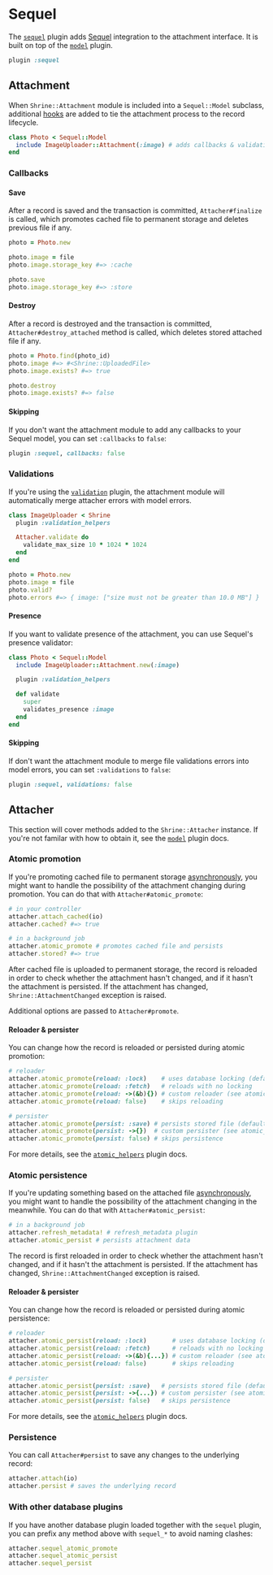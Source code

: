 # Sequel

The [`sequel`][sequel] plugin adds [Sequel] integration to the attachment
interface. It is built on top of the [`model`][model] plugin.

```rb
plugin :sequel
```

## Attachment

When `Shrine::Attachment` module is included into a `Sequel::Model` subclass,
additional [hooks] are added to tie the attachment process to the record
lifecycle.

```rb
class Photo < Sequel::Model
  include ImageUploader::Attachment(:image) # adds callbacks & validations
end
```

### Callbacks

#### Save

After a record is saved and the transaction is committed, `Attacher#finalize`
is called, which promotes cached file to permanent storage and deletes previous
file if any.

```rb
photo = Photo.new

photo.image = file
photo.image.storage_key #=> :cache

photo.save
photo.image.storage_key #=> :store
```

#### Destroy

After a record is destroyed and the transaction is committed,
`Attacher#destroy_attached` method is called, which deletes stored attached
file if any.

```rb
photo = Photo.find(photo_id)
photo.image #=> #<Shrine::UploadedFile>
photo.image.exists? #=> true

photo.destroy
photo.image.exists? #=> false
```

#### Skipping

If you don't want the attachment module to add any callbacks to your Sequel
model, you can set `:callbacks` to `false`:

```rb
plugin :sequel, callbacks: false
```

### Validations

If you're using the [`validation`][validation] plugin, the attachment module
will automatically merge attacher errors with model errors.

```rb
class ImageUploader < Shrine
  plugin :validation_helpers

  Attacher.validate do
    validate_max_size 10 * 1024 * 1024
  end
end
```
```rb
photo = Photo.new
photo.image = file
photo.valid?
photo.errors #=> { image: ["size must not be greater than 10.0 MB"] }
```

#### Presence

If you want to validate presence of the attachment, you can use Sequel's
presence validator:

```rb
class Photo < Sequel::Model
  include ImageUploader::Attachment.new(:image)

  plugin :validation_helpers

  def validate
    super
    validates_presence :image
  end
end
```

#### Skipping

If don't want the attachment module to merge file validations errors into
model errors, you can set `:validations` to `false`:

```rb
plugin :sequel, validations: false
```

## Attacher

This section will cover methods added to the `Shrine::Attacher` instance. If
you're not familar with how to obtain it, see the [`model`][model] plugin docs.

### Atomic promotion

If you're promoting cached file to permanent storage
[asynchronously][backgrounding], you might want to handle the possibility of
the attachment changing during promotion. You can do that with
`Attacher#atomic_promote`:

```rb
# in your controller
attacher.attach_cached(io)
attacher.cached? #=> true
```
```rb
# in a background job
attacher.atomic_promote # promotes cached file and persists
attacher.stored? #=> true
```

After cached file is uploaded to permanent storage, the record is reloaded in
order to check whether the attachment hasn't changed, and if it hasn't the
attachment is persisted. If the attachment has changed,
`Shrine::AttachmentChanged` exception is raised.

Additional options are passed to `Attacher#promote`.

#### Reloader & persister

You can change how the record is reloaded or persisted during atomic promotion:

```rb
# reloader
attacher.atomic_promote(reload: :lock)    # uses database locking (default)
attacher.atomic_promote(reload: :fetch)   # reloads with no locking
attacher.atomic_promote(reload: ->(&b){}) # custom reloader (see atomic_helpers plugin docs)
attacher.atomic_promote(reload: false)    # skips reloading

# persister
attacher.atomic_promote(persist: :save) # persists stored file (default)
attacher.atomic_promote(persist: ->{})  # custom persister (see atomic_helpers plugin docs)
attacher.atomic_promote(persist: false) # skips persistence
```

For more details, see the [`atomic_helpers`][atomic_helpers] plugin docs.

### Atomic persistence

If you're updating something based on the attached file
[asynchronously][backgrounding], you might want to handle the possibility of
the attachment changing in the meanwhile. You can do that with
`Attacher#atomic_persist`:

```rb
# in a background job
attacher.refresh_metadata! # refresh_metadata plugin
attacher.atomic_persist # persists attachment data
```

The record is first reloaded in order to check whether the attachment hasn't
changed, and if it hasn't the attachment is persisted. If the attachment has
changed, `Shrine::AttachmentChanged` exception is raised.

#### Reloader & persister

You can change how the record is reloaded or persisted during atomic
persistence:

```rb
# reloader
attacher.atomic_persist(reload: :lock)       # uses database locking (default)
attacher.atomic_persist(reload: :fetch)      # reloads with no locking
attacher.atomic_persist(reload: ->(&b){...}) # custom reloader (see atomic_helpers plugin docs)
attacher.atomic_persist(reload: false)       # skips reloading

# persister
attacher.atomic_persist(persist: :save)   # persists stored file (default)
attacher.atomic_persist(persist: ->{...}) # custom persister (see atomic_helpers plugin docs)
attacher.atomic_persist(persist: false)   # skips persistence
```

For more details, see the [`atomic_helpers`][atomic_helpers] plugin docs.

### Persistence

You can call `Attacher#persist` to save any changes to the underlying record:

```rb
attacher.attach(io)
attacher.persist # saves the underlying record
```

### With other database plugins

If you have another database plugin loaded together with the `sequel` plugin,
you can prefix any method above with `sequel_*` to avoid naming clashes:

```rb
attacher.sequel_atomic_promote
attacher.sequel_atomic_persist
attacher.sequel_persist
```

[sequel]: /lib/shrine/plugins/sequel.rb
[Sequel]: https://sequel.jeremyevans.net/
[model]: /doc/plugins/model.md#readme
[hooks]: http://sequel.jeremyevans.net/rdoc/files/doc/model_hooks_rdoc.html
[validation]: /doc/plugins/validation.md#readme
[atomic_helpers]: /doc/plugins/atomic_helpers.md#readme
[backgrounding]: /doc/plugins/backgrounding.md#readme
